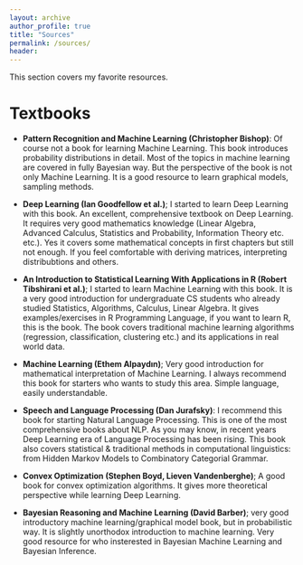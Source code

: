 ```yaml
---
layout: archive
author_profile: true
title: "Sources"
permalink: /sources/
header:
---
```

This section covers my favorite resources.

# Textbooks

- **Pattern Recognition and Machine Learning (Christopher Bishop)**: Of course not a book for learning Machine Learning. This book introduces probability distributions in detail. Most of the topics in machine learning are covered in fully Bayesian way. But the perspective of the book is not only Machine Learning. It is a good resource to learn graphical models, sampling methods.

- **Deep Learning (Ian Goodfellow et al.)**; I started to learn Deep Learning with this book. An excellent, comprehensive textbook on Deep Learning. It requires very good mathematics knowledge (Linear Algebra, Advanced Calculus, Statistics and Probability, Information Theory etc. etc.). Yes it covers some mathematical concepts in first chapters but still not enough. If you feel comfortable with deriving matrices, interpreting distribubtions and others.

- **An Introduction to Statistical Learning With Applications in R (Robert Tibshirani et al.)**; I started to learn Machine Learning with this book. It is a very good introduction for undergraduate CS students who already studied Statistics, Algorithms, Calculus, Linear Algebra. It gives examples/exercises in R Programming Language, if you want to learn R, this is the book. The book covers traditional machine learning algorithms (regression, classification, clustering etc.) and its applications in real world data.

- **Machine Learning (Ethem Alpaydın)**; Very good introduction for mathematical interpretation of Machine Learning. I always recommend this book for starters who wants to study this area. Simple language, easily understandable.

- **Speech and Language Processing (Dan Jurafsky)**: I recommend this book for starting Natural Language Processing. This is one of the most comprehensive books about NLP. As you may know, in recent years Deep Learning era of Language Processing has been rising. This book also covers statistical & traditional methods in computational linguistics: from Hidden Markov Models to Combinatory Categorial Grammar.

- **Convex Optimization (Stephen Boyd, Lieven Vandenberghe)**; A good book for convex optimization algorithms. It gives more theoretical perspective while learning Deep Learning.

- **Bayesian Reasoning and Machine Learning (David Barber)**; very good introductory machine learning/graphical model book, but in probabilistic way. It is slightly unorthodox introduction to machine learning. Very good resource for who insterested in Bayesian Machine Learning and Bayesian Inference.

